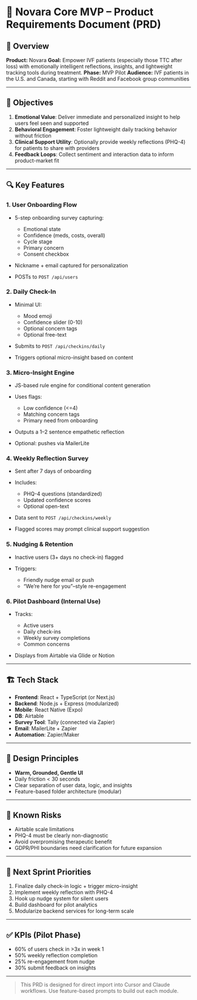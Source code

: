 # 📄 Novara Core MVP – Product Requirements Document (PRD)

## 🧭 Overview

**Product:** Novara
**Goal:** Empower IVF patients (especially those TTC after loss) with emotionally intelligent reflections, insights, and lightweight tracking tools during treatment.
**Phase:** MVP Pilot
**Audience:** IVF patients in the U.S. and Canada, starting with Reddit and Facebook group communities

---

## 🎯 Objectives

1. **Emotional Value**: Deliver immediate and personalized insight to help users feel seen and supported
2. **Behavioral Engagement**: Foster lightweight daily tracking behavior without friction
3. **Clinical Support Utility**: Optionally provide weekly reflections (PHQ-4) for patients to share with providers
4. **Feedback Loops**: Collect sentiment and interaction data to inform product-market fit

---

## 🔍 Key Features

### 1. **User Onboarding Flow**

* 5-step onboarding survey capturing:

  * Emotional state
  * Confidence (meds, costs, overall)
  * Cycle stage
  * Primary concern
  * Consent checkbox
* Nickname + email captured for personalization
* POSTs to `POST /api/users`

### 2. **Daily Check-In**

* Minimal UI:

  * Mood emoji
  * Confidence slider (0-10)
  * Optional concern tags
  * Optional free-text
* Submits to `POST /api/checkins/daily`
* Triggers optional micro-insight based on content

### 3. **Micro-Insight Engine**

* JS-based rule engine for conditional content generation
* Uses flags:

  * Low confidence (<=4)
  * Matching concern tags
  * Primary need from onboarding
* Outputs a 1–2 sentence empathetic reflection
* Optional: pushes via MailerLite

### 4. **Weekly Reflection Survey**

* Sent after 7 days of onboarding
* Includes:

  * PHQ-4 questions (standardized)
  * Updated confidence scores
  * Optional open-text
* Data sent to `POST /api/checkins/weekly`
* Flagged scores may prompt clinical support suggestion

### 5. **Nudging & Retention**

* Inactive users (3+ days no check-in) flagged
* Triggers:

  * Friendly nudge email or push
  * “We’re here for you”–style re-engagement

### 6. **Pilot Dashboard (Internal Use)**

* Tracks:

  * Active users
  * Daily check-ins
  * Weekly survey completions
  * Common concerns
* Displays from Airtable via Glide or Notion

---

## 🏗️ Tech Stack

* **Frontend**: React + TypeScript (or Next.js)
* **Backend**: Node.js + Express (modularized)
* **Mobile**: React Native (Expo)
* **DB**: Airtable
* **Survey Tool**: Tally (connected via Zapier)
* **Email**: MailerLite + Zapier
* **Automation**: Zapier/Maker

---

## 📐 Design Principles

* **Warm, Grounded, Gentle UI**
* Daily friction < 30 seconds
* Clear separation of user data, logic, and insights
* Feature-based folder architecture (modular)

---

## 🚧 Known Risks

* Airtable scale limitations
* PHQ-4 must be clearly non-diagnostic
* Avoid overpromising therapeutic benefit
* GDPR/PHI boundaries need clarification for future expansion

---

## 🔄 Next Sprint Priorities

1. Finalize daily check-in logic + trigger micro-insight
2. Implement weekly reflection with PHQ-4
3. Hook up nudge system for silent users
4. Build dashboard for pilot analytics
5. Modularize backend services for long-term scale

---

## ✅ KPIs (Pilot Phase)

* 60% of users check in >3x in week 1
* 50% weekly reflection completion
* 25% re-engagement from nudge
* 30% submit feedback on insights

---

> This PRD is designed for direct import into Cursor and Claude workflows. Use feature-based prompts to build out each module. 